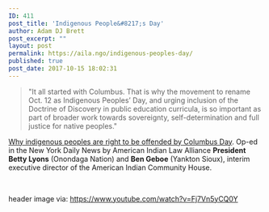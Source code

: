 ```yaml
---
ID: 411
post_title: 'Indigenous People&#8217;s Day'
author: Adam DJ Brett
post_excerpt: ""
layout: post
permalink: https://aila.ngo/indigenous-peoples-day/
published: true
post_date: 2017-10-15 18:02:31
---
```

<blockquote>"It all started with Columbus. That is why the movement to rename Oct. 12 as Indigenous Peoples’ Day, and urging inclusion of the Doctrine of Discovery in public education curricula, is so important as part of broader work towards sovereignty, self-determination and full justice for native peoples."</blockquote>
<a href="http://www.nydailynews.com/opinion/indigenous-peoples-offended-columbus-day-article-1.3555690">Why indigenous peoples are right to be offended by Columbus Day</a>. Op-ed in the New York Daily News by American Indian Law Alliance <strong>President Betty Lyons</strong> (Onondaga Nation) and <strong>Ben Geboe</strong> (Yankton Sioux), interim executive director of the American Indian Community House.

&nbsp;

header image via: https://www.youtube.com/watch?v=Fj7Vn5yCQ0Y
